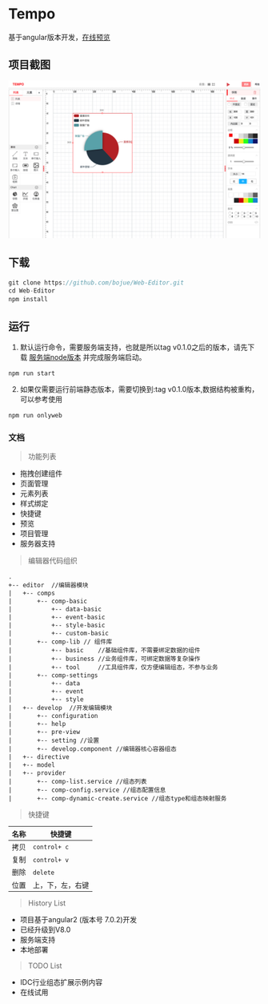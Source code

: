 # Tempo

基于angular版本开发，[在线预览](https://bojue.github.io/Web-Editor/)

## 项目截图

![截图](/src/assets/imgs/project.png)


## 下载

```javascript
git clone https://github.com/bojue/Web-Editor.git
cd Web-Editor
npm install

```

## 运行

1. 默认运行命令，需要服务端支持，也就是所以tag v0.1.0之后的版本，请先下载 [服务端node版本](https://github.com/bojue/Web-editor-server-node) 并完成服务端启动。

```javascrpt
npm run start 

```
2. 如果仅需要运行前端静态版本，需要切换到:tag  v0.1.0版本,数据结构被重构，可以参考使用

```javascript
npm run onlyweb 
```

### 文档

> 功能列表

* 拖拽创建组件
* 页面管理
* 元素列表
* 样式绑定
* 快捷键
* 预览
* 项目管理
* 服务器支持


> 编辑器代码组织

```ASCII
.
+-- editor  //编辑器模块
|   +-- comps  
|       +-- comp-basic 
|           +-- data-basic 
|           +-- event-basic
|           +-- style-basic
|           +-- custom-basic
|       +-- comp-lib // 组件库
|           +-- basic    //基础组件库，不需要绑定数据的组件 
|           +-- business //业务组件库，可绑定数据等复杂操作
|           +-- tool     //工具组件库，仅方便编辑组态，不参与业务
|       +-- comp-settings
|           +-- data
|           +-- event
|           +-- style
|   +-- develop  //开发编辑模块
|       +-- configuration  
|       +-- help 
|       +-- pre-view
|       +-- setting //设置
|       +-- develop.component //编辑器核心容器组态
|   +-- directive 
|   +-- model 
|   +-- provider
|       +-- comp-list.service //组态列表
|       +-- comp-config.service //组态配置信息
|       +-- comp-dynamic-create.service //组态type和组态映射服务
```

> 快捷键

名称|快捷键
----|----
拷贝| `control+ c`
复制| `control+ v`
删除| `delete`
位置|上，下，左，右键

> History List

- 项目基于angular2 (版本号 7.0.2)开发
- 已经升级到V8.0
- 服务端支持
- 本地部署


> TODO List

- IDC行业组态扩展示例内容
- 在线试用





